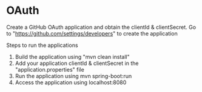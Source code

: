 # OAuth

Create a GitHub OAuth application and obtain the clientId & clientSecret.
Go to "https://github.com/settings/developers" to create the application

Steps to run the applications

1)  Build the application using "mvn clean install"
2)  Add your application clientId & clientSecret in the "application.properties" file
2)  Run the application using mvn spring-boot:run
3)  Access the application using localhost:8080
